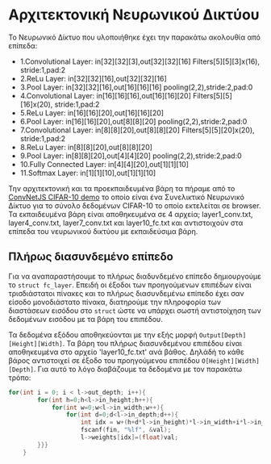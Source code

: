 #  Αρχιτεκτονική Νευρωνικού Δικτύου

Το Νευρωνικό Δίκτυο που υλοποιήθηκε έχει την παρακάτω ακολουθία από επίπεδα:

* 1.Convolutional Layer:
        in[32][32][3],out[32][32][16]
        Filters[5][5][3]x(16), stride:1,pad:2
* 2.ReLu Layer:
        in[32][32][16],out[32][32][16]
* 3.Pool Layer:
        in[32][32][16],out[16][16][16]
        pooling(2,2),stride:2,pad:0
* 4.Convolutional Layer:
        in[16][16][16],out[16][16][20]
        Filters[5][5][16]x(20), stride:1,pad:2
* 5.ReLu Layer:
        in[16][16][20],out[16][16][20]
* 6.Pool Layer:
        in[16][16][20],out[8][8][20]
        pooling(2,2),stride:2,pad:0
* 7.Convolutional Layer:
        in[8][8][20],out[8][8][20]
        Filters[5][5][20]x(20), stride:1,pad:2
* 8.ReLu Layer:
        in[8][8][20],out[8][8][20]
* 9.Pool Layer:
        in[8][8][20],out[4][4][20]
        pooling(2,2),stride:2,pad:0
* 10.Fully Connected Layer:
        in[4][4][20],out[1][1][10]
* 11.Softmax Layer:
        in[1][1][10],out[1][1][10]

 Την αρχιτεκτονική και τα προεκπαιδευμένα βάρη τα πήραμε από το [ConvNetJS CIFAR-10 demo](https://cs.stanford.edu/people/karpathy/convnetjs/demo/cifar10.html) το οποίο είναι ένα Συνελικτικό Νευρωνικό Δίκτυο για το σύνολο δεδομένων CIFAR-10 το οποίο εκτελείται σε browser. Τα εκπαιδευμένα βάρη είναι αποθηκευμένα σε 4 αρχεία; layer1_conv.txt, layer4_conv.txt, layer7_conv.txt και layer10_fc.txt και αντιστοιχούν στα επίπεδα του νευρωνικού δικτύου με εκπαιδεύσιμα βάρη.

 ## Πλήρως διασυνδεμένο επίπεδο

Για να αναπαραστήσουμε το πλήρως διαδυνδεμένο επίπεδο δημιουργούμε το `struct fc_layer`. Επειδή οι έξοδοι των προηγούμενων επιπέδων είναι τρισδιάστατοι πίνακες και το πλήρως διασυνδεμένω επίπεδο έχει σαν είσοδο μονοδιάστατο πίνακα, διατηρούμε την πληροφορία των διαστάσεων εισόδου στο `struct` ώστε να υπάρχει σωστή αντιστοίχηση των δεδομένων εισόδου με τα βάρη του επιπέδου. 

Τα δεδομένα εξόδου αποθηκεύονται με την εξής μορφή `Οutput[Depth][Height][Width]`. Τα βάρη του πλήρως διασυνδεμένου επιπέδου είναι αποθηκευμένα στο αρχείο 'layer10_fc.txt' ανά βάθος. Δηλάδή το κάθε βάρος αντιστοιχεί σε έξοδο του προηγούμενου επιπέδου `O[Height][Width][Depth]`. Για αυτό το λόγο διαβάζουμε τα δεδομένα με τον παρακάτω τρόπο:
```c
for(int i = 0; i < l->out_depth; i++){  
        for(int h=0;h<l->in_height;h++){
            for(int w=0;w<l->in_width;w++){
                for(int d=0;d<l->in_depth;d++){
                    int idx = w+(h+d*l->in_height)*l->in_width+i*l->in_neurons;
                    fscanf(fin, "%lf", &val);
                    l->weights[idx]=(float)val;
        }}}
    }

```
 